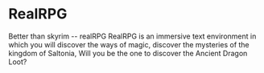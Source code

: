 RealRPG
=======

Better than skyrim -- realRPG
 RealRPG is an immersive text environment in which you will discover the ways of magic, discover the mysteries of the          kingdom of Saltonia, Will you be the one to discover the Ancient Dragon Loot?
 
